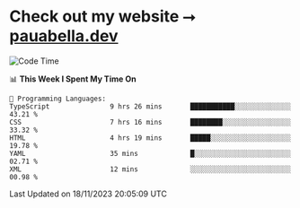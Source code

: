# Check out my website ⭢ [pauabella.dev](https://pauabella.dev)

<!--START_SECTION:waka-->
![Code Time](http://img.shields.io/badge/Code%20Time-2%2C677%20hrs%2042%20mins-blue)

📊 **This Week I Spent My Time On** 

```text
💬 Programming Languages: 
TypeScript               9 hrs 26 mins       ███████████░░░░░░░░░░░░░░   43.21 % 
CSS                      7 hrs 16 mins       ████████░░░░░░░░░░░░░░░░░   33.32 % 
HTML                     4 hrs 19 mins       █████░░░░░░░░░░░░░░░░░░░░   19.78 % 
YAML                     35 mins             █░░░░░░░░░░░░░░░░░░░░░░░░   02.71 % 
XML                      12 mins             ░░░░░░░░░░░░░░░░░░░░░░░░░   00.98 % 
```


 Last Updated on 18/11/2023 20:05:09 UTC
<!--END_SECTION:waka-->
